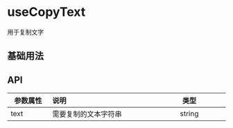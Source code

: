 # useCopyText

用于复制文字

## 基础用法

<preview path="../../components/sunCopyText/index.vue" title="基本使用" description="接收需要复制的字符串"></preview>

## API

| <div style="width:80px">参数属性</div> | <div style="width:250px">说明</div> | <div style="width:100px">类型</div> | <div style="width:100px">默认值</div> |
| -------------------------------------- | :---------------------------------- | :---------------------------------: | :-----------------------------------: |
| text                                   | 需要复制的文本字符串                |               string                |                                       |
